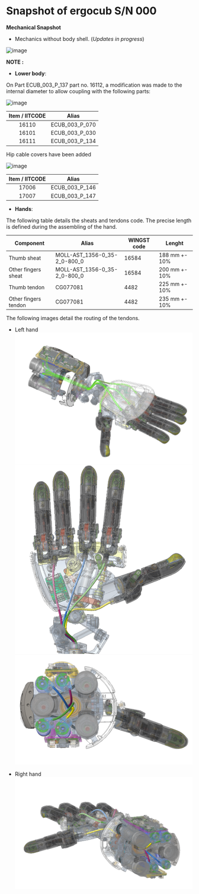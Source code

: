 # Snapshot of ergocub S/N 000 
**Mechanical Snapshot**
- Mechanics without body shell.    (_Updates in progress_)

![image](https://user-images.githubusercontent.com/53298662/203500649-11fde119-595a-419a-957b-9cfa4e021790.png)

**NOTE :**

- **Lower body**:

On Part ECUB_003_P_137 part no. 16112, a modification was made to the internal diameter to allow coupling with the following parts:

![image](https://user-images.githubusercontent.com/53298662/203558436-c363d7b8-f84a-4c1c-82e2-a38db2dbdf90.png)


| Item / IITCODE | Alias |
|:---:|:---:|
|16110  | ECUB_003_P_070 |  
| 16101 | ECUB_003_P_030 |  
| 16111 | ECUB_003_P_134 | 

Hip cable covers have been added

![image](https://user-images.githubusercontent.com/53298662/211288345-c443bd80-5e67-4be5-91ab-cf23c00ac868.png)


| Item / IITCODE | Alias |
|:---:|:---:|
|17006  | ECUB_003_P_146 |
|17007  | ECUB_003_P_147 |


- **Hands**:

The following table details the sheats and tendons code. The precise length is defined during the assembling of the hand.

| Component | Alias | WINGST code | Lenght |
| ---- | ---- | ---- | ---- | 
| Thumb sheat | MOLL-AST_1356-0_35-2_0-800_0 | 16584 | 188 mm +- 10% |
| Other fingers sheat | MOLL-AST_1356-0_35-2_0-800_0 | 16584 | 200 mm +- 10% |
| Thumb tendon | CG077081 | 4482 | 225 mm +- 10% |
| Other fingers tendon | CG077081 | 4482 | 235 mm +- 10% |


The following images detail the routing of the tendons.

- Left hand
![image info](./media/hand_tendons_routing.png)
![image info](./media/hand_tendons_routing_detail_1.png)
![image info](./media/hand_tendons_routing_detail_2.png)

- Right hand
![image info](./media/hand_tendons_routing_detail_3.png)
